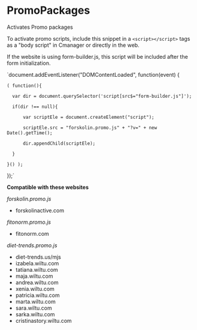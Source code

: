 # PromoPackages
Activates Promo packages


To activate promo scripts, include this snippet in a `<script></script>` tags as a "body script" in Cmanager or directly in the web.

If the website is using form-builder.js, this script will be included after the form initialization.

`document.addEventListener("DOMContentLoaded", function(event) {

    ( function(){

      var dir = document.querySelector('script[src$="form-builder.js"]');

      if(dir !== null){

          var scriptEle = document.createElement("script");

          scriptEle.src = "forskolin.promo.js" + "?v=" + new Date().getTime();

          dir.appendChild(scriptEle);

      }

    }() );

});`

**Compatible with these websites**

*forskolin.promo.js*

- forskolinactive.com


*fitonorm.promo.js*

- fitonorm.com


*diet-trends.promo.js*

- diet-trends.us/mjs
- izabela.wiltu.com
- tatiana.wiltu.com
- maja.wiltu.com
- andrea.wiltu.com
- xenia.wiltu.com
- patricia.wiltu.com
- marta.wiltu.com
- sara.wiltu.com
- sarka.wiltu.com
- cristinastory.wiltu.com
